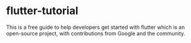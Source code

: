 # flutter-tutorial
This is a free guide to help developers get started with flutter which is an open-source project, with contributions from Google and the community.
